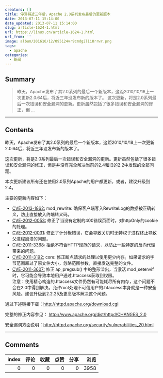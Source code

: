 ```yaml
---
creators: []
title: 停滞将近三年后，Apache 2.0系列发布最后的更新版本
date: 2013-07-11 15:14:00
date_updated: 2013-07-11 15:14:00
slug: article-1624-1.html
url: https://linux.cn/article-1624-1.html
url_from: ''
image: album/201610/12/095124vr9cmdgilii8rrwr.png
tags:
  - apache
categories:
  - 新闻
---
```


## Summary

> 昨天，Apache发布了其2.0系列的最后一个新版本，这距2010/10/18上一次更新2.0.64后，将近三年没发布新的版本了。
> 这次更新，将是2.0系列最后一次错误和安全漏洞的更新。更新虽然包括了很多错误和安全漏洞的修正，但  ...

***

<!-- more -->

## Contents

昨天，Apache发布了其2.0系列的最后一个新版本，这距2010/10/18上一次更新2.0.64后，将近三年没发布新的版本了。

这次更新，将是2.0系列最后一次错误和安全漏洞的更新。更新虽然包括了很多错误和安全漏洞的修正，但是并没有完全解决当前的2.4和旧的2.2中发现的全部问题。

本次更新建议所有还在使用2.0系列Apache的用户都更新，或者，建议升级到2.4。

主要的更新内容如下：

* [CVE-2013-1862:](http://cve.mitre.org/cgi-bin/cvename.cgi?name=CVE-2013-1862) mod\_rewrite: 确保客户端写入RewriteLog的数据被正确转义，防止直接放入终端转义码。
* [CVE-2012-0053:](http://cve.mitre.org/cgi-bin/cvename.cgi?name=CVE-2012-0053) 修正了当没有定制的400错误页面时，对httpOnly的cookie的处理。
* [CVE-2012-0031:](http://cve.mitre.org/cgi-bin/cvename.cgi?name=CVE-2012-0031) 修正了计分板错误，它会导致关机时无特权子进程终止导致父进程崩溃的问题。
* [CVE-2011-3368:](http://cve.mitre.org/cgi-bin/cvename.cgi?name=CVE-2011-3368) 拒绝不符合HTTP规范的请求，以防止一些特定的反向代理带来的问题。
* [CVE-2011-3192:](http://cve.mitre.org/cgi-bin/cvename.cgi?name=CVE-2011-3192) core: 修正断点请求的处理以使用更少内存。如果请求的字节范围超过了原文件大小，忽略范围参数，直接发送完整的文件。
* [CVE-2011-3607:](http://cve.mitre.org/cgi-bin/cvename.cgi?name=CVE-2011-3607) 修正 ap\_pregsub() 中的整形溢出，当激活 mod\_setenvif 时，它可能会导致本地用户通过.htaccess获取到权限。  
注意：使用精心构造的.htaccess文件仍然有可能耗尽所有内存，这个问题不会在2.0中得到解决。允许root处理不可信用户的.htaccess本身就是一种安全风险。建议升级到2.2.25及更高版本解决这个问题。

通过下述链接下载：<http://httpd.apache.org/download.cgi> 

完整的修正内容参见： <http://www.apache.org/dist/httpd/CHANGES_2.0> 

安全漏洞方面说明：<http://httpd.apache.org/security/vulnerabilities_20.html>

***

## Comments


|   index |   评论 |   收藏 |   点赞 |   分享 |   浏览 |
|--------:|-------:|-------:|-------:|-------:|-------:|
|       0 |      0 |      0 |      0 |      0 |   3958 |
